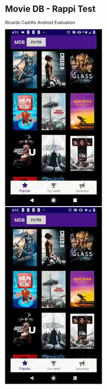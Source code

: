 # Movie DB - Rappi Test
Ricardo Castillo Android Evaluation

![alt text](https://github.com/vodre/rappiTest/blob/master/images/ezgif-3-396cde7073f5.gif)
![alt text](https://github.com/vodre/rappiTest/blob/master/images/gif1.gif)
